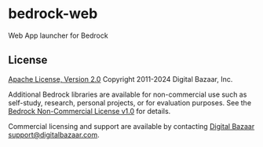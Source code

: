# bedrock-web
Web App launcher for Bedrock

## License

[Apache License, Version 2.0](LICENSE) Copyright 2011-2024 Digital Bazaar, Inc.

Additional Bedrock libraries are available for non-commercial use such as
self-study, research, personal projects, or for evaluation purposes. See the
[Bedrock Non-Commercial License v1.0](https://github.com/digitalbazaar/bedrock/LICENSES/LicenseRef-Bedrock-NC-1.0.txt)
for details.

Commercial licensing and support are available by contacting
[Digital Bazaar](https://digitalbazaar.com/) <support@digitalbazaar.com>.
